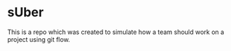 # sUber
This is a repo which was created to simulate how a team should work on a project using git flow.
